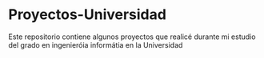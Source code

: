# Proyectos-Universidad
Este repositorio contiene algunos proyectos que realicé durante mi estudio del grado en ingenieróia informátia en la Universidad
